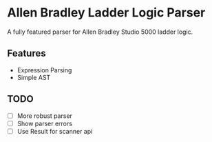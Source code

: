 # Allen Bradley Ladder Logic Parser

A fully featured parser for Allen Bradley Studio 5000 ladder logic.

## Features

- Expression Parsing
- Simple AST

## TODO

- [ ] More robust parser
- [ ] Show parser errors
- [ ] Use Result for scanner api
